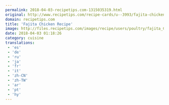 ```yaml
---
permalink: 2018-04-03-recipetips.com-1315035319.html
original: http://www.recipetips.com/recipe-cards/u--3993/fajita-chicken.asp
domain: recipetips.com
title: 'Fajita Chicken Recipe'
image: http://files.recipetips.com/images/recipe/users/poultry/fajita_Chicken.jpg
date: 2018-04-03 01:18:26
category: cuisine
translations: 
 - 'es'
 - 'de'
 - 'ru'
 - 'ja'
 - 'fr'
 - 'it'
 - 'zh-CN'
 - 'zh-TW'
 - 'ar'
 - 'pt'
 - 'hy'
---
```


